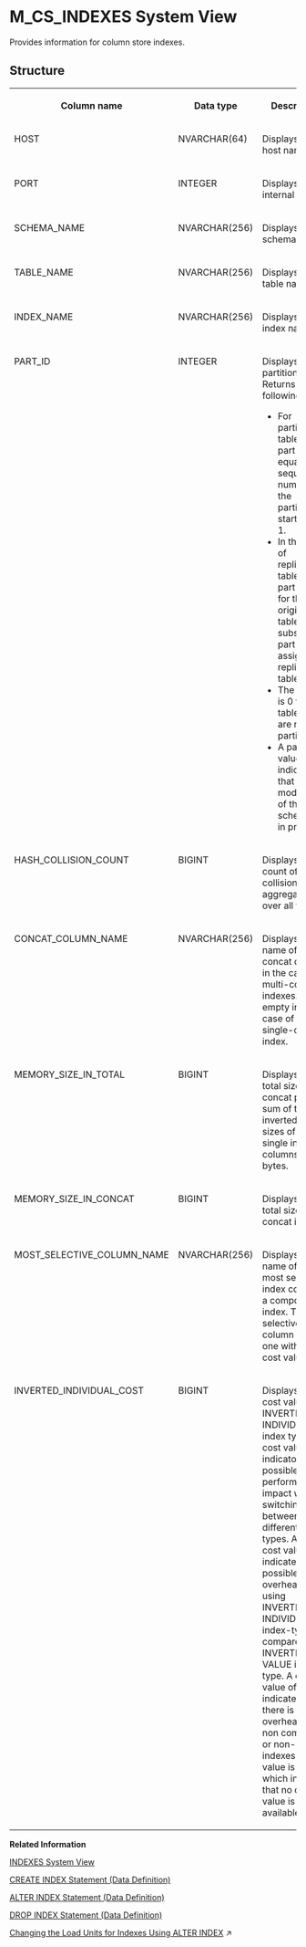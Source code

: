 <!-- loio00257f0a8244471e8fe1ca0670323f4e -->

# M\_CS\_INDEXES System View

Provides information for column store indexes.



## Structure


<table>
<tr>
<th valign="top">

Column name

</th>
<th valign="top">

Data type

</th>
<th valign="top">

Description

</th>
</tr>
<tr>
<td valign="top">

HOST

</td>
<td valign="top">

NVARCHAR\(64\)

</td>
<td valign="top">

Displays the host name.

</td>
</tr>
<tr>
<td valign="top">

PORT

</td>
<td valign="top">

INTEGER

</td>
<td valign="top">

Displays the internal port.

</td>
</tr>
<tr>
<td valign="top">

SCHEMA\_NAME

</td>
<td valign="top">

NVARCHAR\(256\)

</td>
<td valign="top">

Displays the schema name.

</td>
</tr>
<tr>
<td valign="top">

TABLE\_NAME

</td>
<td valign="top">

NVARCHAR\(256\)

</td>
<td valign="top">

Displays the table name.

</td>
</tr>
<tr>
<td valign="top">

INDEX\_NAME

</td>
<td valign="top">

NVARCHAR\(256\)

</td>
<td valign="top">

Displays the index name.

</td>
</tr>
<tr>
<td valign="top">

PART\_ID

</td>
<td valign="top">

INTEGER

</td>
<td valign="top">

Displays the partition ID. Returns the following:

-   For partitioned tables, the part ID is equal to the sequential number of the partition, starting at 1.
-   In the case of replicated tables, the part ID is 1 for the original table and subsequent part IDs are assigned to replica tables.
-   The part ID is 0 for tables that are not partitioned.
-   A part ID value of -1 indicates that a modification of the table schema is in progress.



</td>
</tr>
<tr>
<td valign="top">

HASH\_COLLISION\_COUNT

</td>
<td valign="top">

BIGINT

</td>
<td valign="top">

Displays the count of hash collisions aggregated over all values.

</td>
</tr>
<tr>
<td valign="top">

CONCAT\_COLUMN\_NAME

</td>
<td valign="top">

NVARCHAR\(256\)

</td>
<td valign="top">

Displays the name of the concat column in the case of multi-column indexes. This is empty in the case of a single-column index.

</td>
</tr>
<tr>
<td valign="top">

MEMORY\_SIZE\_IN\_TOTAL

</td>
<td valign="top">

BIGINT

</td>
<td valign="top">

Displays the total size of the concat plus the sum of the inverted index sizes of the single index columns in bytes.

</td>
</tr>
<tr>
<td valign="top">

MEMORY\_SIZE\_IN\_CONCAT

</td>
<td valign="top">

BIGINT

</td>
<td valign="top">

Displays the total size of the concat in bytes.

</td>
</tr>
<tr>
<td valign="top">

MOST\_SELECTIVE\_COLUMN\_NAME

</td>
<td valign="top">

NVARCHAR\(256\)

</td>
<td valign="top">

Displays the name of the most selective index column of a composite index. The most selective column is the one with lowest cost value.

</td>
</tr>
<tr>
<td valign="top">

INVERTED\_INDIVIDUAL\_COST

</td>
<td valign="top">

BIGINT

</td>
<td valign="top">

Displays the cost value for INVERTED INDIVIDUAL index type. This cost value is an indicator for the possible performance impact when switching between different index-types. A high cost value indicates a possible high overhead when using INVERTED INDIVIDUAL index-type compared to INVERTED VALUE index-type. A cost value of 1 indicates that there is no overhead. For non composite or non-unique indexes the value is -1, which indicates that no cost value is available.

</td>
</tr>
</table>

**Related Information**  


[INDEXES System View](../021-System-Views/indexes-system-view-20a7044.md "Provides information about indexes on tables.")

[CREATE INDEX Statement \(Data Definition\)](../../010-SQL-Reference/012-SQL-Statements/create-index-statement-data-definition-20d44b4.md "Creates an index on a table column.")

[ALTER INDEX Statement \(Data Definition\)](../../010-SQL-Reference/012-SQL-Statements/alter-index-statement-data-definition-20d014b.md "Alters an index.")

[DROP INDEX Statement \(Data Definition\)](../../010-SQL-Reference/012-SQL-Statements/drop-index-statement-data-definition-20d6f4e.md "Removes an index.")

[Changing the Load Units for Indexes Using ALTER INDEX](https://help.sap.com/viewer/f9c5015e72e04fffa14d7d4f7267d897/2024_1_QRC/en-US/02dc395617744584aa464f3e5e5ee509.html "") :arrow_upper_right:

